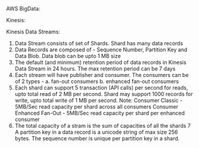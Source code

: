 AWS BigData:

Kinesis:

Kinesis Data Streams:

1. Data Stream consists of set of Shards. Shard has many data records
2. Data Records are composed of - Sequence Number, Partition Key and Data Blob. Data blob can be upto 1 MB size
3. The default (and minimum) retention period of data records in Kinesis Data Stream in 24 hours. The max retention period can be 7 days
4. Each stream will have publisher and consumer. The consumers can be of 2 types - 
      a. fan-out consumers
      b. enhanced fan-out consumers
5. Each shard can support 5 transaction (API calls) per second for reads, upto total read of 2 MB per second. Shard may support 1000 records for write, upto total write of 1 MB per second.
Note: Consumer Classic - 5MB/Sec read capacity per shard across all consumers
      Consumer Enhanced Fan-Out - 5MB/Sec read capacity per shard per enhanced consumer
6. The total capacity of a stram is the sum of capacities of all the shards
7 A partition key in a data record is a unicode string of max size 256 bytes. The sequence number is unique per partition key in a shard.
